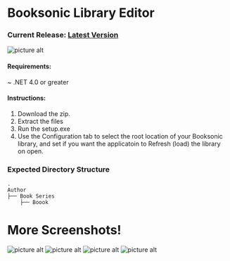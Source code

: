 # Booksonic Library Editor
### Current Release: [Latest Version](https://github.com/galacticat/booksonic-library-editor/releases)
![picture alt](https://github.com/galacticat/booksonic-library-editor/blob/master/Booksonic%20Library%20Editor.png)

#### Requirements:
~ .NET 4.0 or greater

#### Instructions:
1. Download the zip.
2. Extract the files
3. Run the setup.exe
2. Use the Configuration tab to select the root location of your Booksonic library, and set if you want the applicatoin to Refresh (load) the library on open.

### Expected Directory Structure
    .
    Author
    ├── Book Series
    	├── Boook
        
# More Screenshots!
![picture alt](https://github.com/galacticat/booksonic-library-editor/blob/master/Booksonic%20Library%20Editor%202.png)
![picture alt](https://github.com/galacticat/booksonic-library-editor/blob/master/Booksonic%20Library%20Editor%203.png)
![picture alt](https://github.com/galacticat/booksonic-library-editor/blob/master/Booksonic%20Library%20Editor%204.png)
![picture alt](https://github.com/galacticat/booksonic-library-editor/blob/master/Booksonic%20Library%20Editor%205.png)
